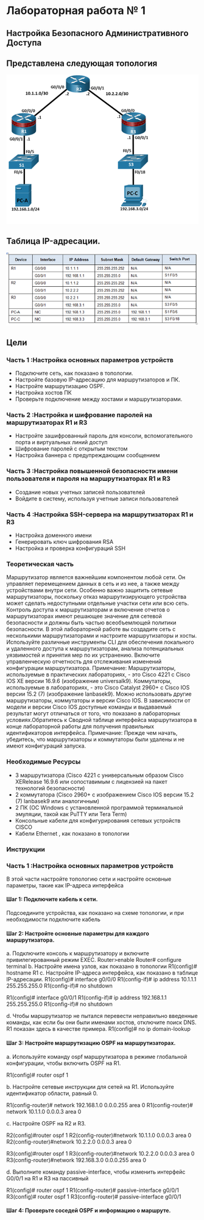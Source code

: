 #                Лабораторная работа № 1 
## Настройка Безопасного Административного Доступа
## Представлена следующая топология
![](topology.png)
## Таблица IP-адресации.
![](table.png)
## Цели
### Часть 1 :Настройка основных параметров устройств
+ Подключите сеть, как показано в топологии.
+ Настройте базовую IP-адресацию для маршрутизаторов и ПК.
+ Настройте маршрутизацию OSPF.
+ Настройка хостов ПК
+ Проверьте подключение между хостами и маршрутизаторами.
### Часть 2 :Настройка и шифрование паролей на маршрутизаторах R1 и R3
+ Настройте зашифрованный пароль для консоли, вспомогательного порта и виртуальных линий доступ
+  Шифрование паролей с открытым текстом
+  Настройка баннера с предупреждающим сообщением
### Часть 3 :Настройка повышенной безопасности имени пользователя и пароля на маршрутизаторах R1 и R3
+ Создание новых учетных записей пользователей
+ Войдите в систему, используя учетные записи пользователей
### Часть 4 :Настройка SSH-сервера на маршрутизаторах R1 и R3
+ Настройка доменного имени
+ Генерировать ключ шифрования RSA
+ Настройка и проверка конфигураций SSH
### Теоретическая часть

Маршрутизатор является важнейшим компонентом любой сети. Он управляет перемещением данных в сеть и из нее, а также между устройствами внутри сети. Особенно важно защитить сетевые маршрутизаторы, поскольку отказ маршрутизирующего устройства может сделать недоступными отдельные участки сети или всю сеть. Контроль доступа к маршрутизаторам и включение отчетов о маршрутизаторах имеют решающее значение для сетевой безопасности и должны быть частью всеобъемлющей политики безопасности.
В этой лабораторной работе вы создадите сеть с несколькими маршрутизаторами и настроите маршрутизаторы и хосты. Используйте различные инструменты CLI для обеспечения локального и удаленного доступа к маршрутизаторам, анализа потенциальных уязвимостей и принятия мер по их устранению. Включите управленческую отчетность для отслеживания изменений конфигурации маршрутизатора.
Примечание: Маршрутизаторы, используемые в практических лабораториях, - это Cisco 4221 с Cisco IOS XE версии 16.9.6 (изображение universalk9). Коммутаторы, используемые в лабораториях, - это Cisco Catalyst 2960+ с Cisco IOS версии 15.2 (7) (изображение lanbasek9). Можно использовать другие маршрутизаторы, коммутаторы и версии Cisco IOS. В зависимости от модели и версии Cisco IOS доступные команды и выдаваемый результат могут отличаться от того, что показано в лабораторных условиях.Обратитесь к Сводной таблице интерфейса маршрутизатора в конце лабораторной работы для получения правильных идентификаторов интерфейса.
Примечание: Прежде чем начать, убедитесь, что маршрутизаторы и коммутаторы были удалены и не имеют конфигураций запуска.

### Необходимые Ресурсы

+ 3 маршрутизатора (Cisco 4221 с универсальным образом Cisco XERelease 16.9.6 или сопоставимым с лицензией на пакет технологий безопасности)
+ 2 коммутатора (Cisco 2960+ с изображением Cisco IOS версии 15.2 (7) lanbasek9 или аналогичным)
+ 2 ПК (ОС Windows с установленной программой терминальной эмуляции, такой как PuTTY или Tera Term)
+ Консольные кабели для конфигурирования сетевых устройств CISCO
+ Кабели Ethernet , как показано в топологии

### Инструкции

### Часть 1 :Настройка основных параметров устройств

В этой части настройте топологию сети и настройте основные параметры, такие как IP-адреса интерфейса

#### Шаг 1: Подключите кабель к сети.
Подсоедините устройства, как показано на схеме топологии, и при необходимости подключите кабель

#### Шаг 2: Настройте основные параметры для каждого маршрутизатора.
a. Подключите консоль к маршрутизатору и включите привилегированный режим EXEC.
Router>enable
Router# configure terminal
b. Настройте имена узлов, как показано в топологии
R1(config)# hostname R1
c. Настройте IP-адреса интерфейса, как показано в таблице IP-адресации.
R1(config)# interface g0/0/0
R1(config-if)# ip address 10.1.1.1 255.255.255.0
R1(config-if)# no shutdown

R1(config)# interface g0/0/1
R1(config-if)# ip address 192.168.1.1 255.255.255.0
R1(config-if)# no shutdown

d. Чтобы маршрутизатор не пытался перевести неправильно введенные команды, как если бы они были именами хостов, отключите поиск DNS. R1 показан здесь в качестве примера.
R1(config)# no ip domain-lookup
#### Шаг 3: Настройте маршрутизацию OSPF на маршрутизаторах.

a. Используйте команду ospf маршрутизатора в режиме глобальной конфигурации, чтобы включить OSPF на R1.

R1(config)# router ospf 1

b. Настройте сетевые инструкции для сетей на R1. Используйте идентификатор области, равный 0.

R1(config-router)# network 192.168.1.0 0.0.0.255 area 0
R1(config-router)# network 10.1.1.0 0.0.0.3 area 0

c. Настройте OSPF на R2 и R3.

R2(config)#router ospf 1
R2(config-router)#network 10.1.1.0 0.0.0.3 area 0
R2(config-router)#network 10.2.2.0 0.0.0.3 area 0

R3(config)#router ospf 1
R3(config-router)#network 10.2.2.0 0.0.0.3 area 0
R3(config-router)#network 192.168.3.0 0.0.0.255 area 0

d. Выполните команду passive-interface, чтобы изменить интерфейс G0/0/1 на R1 и R3 на пассивный

R1(config)# router ospf 1
R1(config-router)# passive-interface g0/0/1
R3(config)# router ospf 1
R3(config-router)# passive-interface g0/0/1

#### Шаг 4: Проверьте соседей OSPF и информацию о маршруте.

